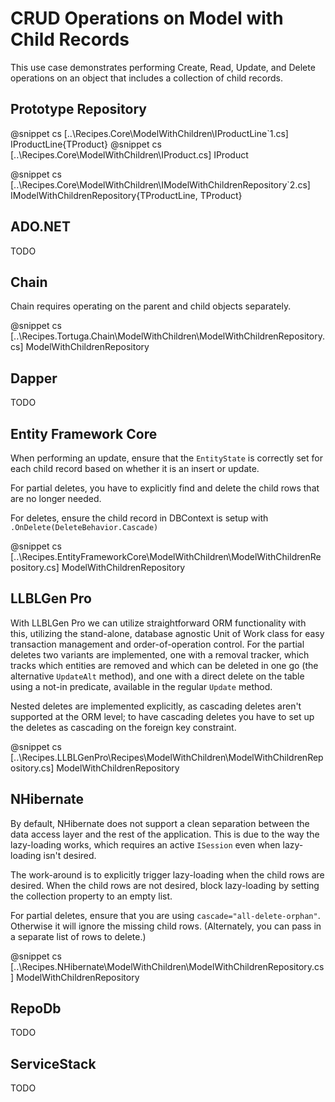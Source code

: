 ﻿# CRUD Operations on Model with Child Records

This use case demonstrates performing Create, Read, Update, and Delete operations on an object that includes a collection of child records.

## Prototype Repository

@snippet cs [..\Recipes.Core\ModelWithChildren\IProductLine`1.cs] IProductLine{TProduct}
@snippet cs [..\Recipes.Core\ModelWithChildren\IProduct.cs] IProduct

@snippet cs [..\Recipes.Core\ModelWithChildren\IModelWithChildrenRepository`2.cs] IModelWithChildrenRepository{TProductLine, TProduct}



## ADO.NET

TODO

## Chain

Chain requires operating on the parent and child objects separately.

@snippet cs [..\Recipes.Tortuga.Chain\ModelWithChildren\ModelWithChildrenRepository.cs] ModelWithChildrenRepository

## Dapper

TODO

## Entity Framework Core

When performing an update, ensure that the `EntityState` is correctly set for each child record based on whether it is an insert or update.

For partial deletes, you have to explicitly find and delete the child rows that are no longer needed.

For deletes, ensure the child record in DBContext is setup with `.OnDelete(DeleteBehavior.Cascade)`

@snippet cs [..\Recipes.EntityFrameworkCore\ModelWithChildren\ModelWithChildrenRepository.cs] ModelWithChildrenRepository

## LLBLGen Pro

With LLBLGen Pro we can utilize straightforward ORM functionality with this, utilizing the stand-alone, database agnostic Unit of Work
class for easy transaction management and order-of-operation control. For the partial deletes two variants are implemented, one
with a removal tracker, which tracks which entities are removed and which can be deleted in one go (the alternative `UpdateAlt` method), 
and one with a direct delete on the table using a not-in predicate, available in the regular `Update` method. 

Nested deletes are implemented explicitly, as cascading deletes aren't supported at the ORM level; to have cascading deletes you 
have to set up the deletes as cascading on the foreign key constraint. 

@snippet cs [..\Recipes.LLBLGenPro\Recipes\ModelWithChildren\ModelWithChildrenRepository.cs] ModelWithChildrenRepository

## NHibernate

By default, NHibernate does not support a clean separation between the data access layer and the rest of the application. This is due to the way the lazy-loading works, which requires an active `ISession` even when lazy-loading isn't desired.

The work-around is to explicitly trigger lazy-loading when the child rows are desired. When the child rows are not desired, block lazy-loading by setting the collection property to an empty list.

For partial deletes, ensure that you are using `cascade="all-delete-orphan"`. Otherwise it will ignore the missing child rows. (Alternately, you can pass in a separate list of rows to delete.)

@snippet cs [..\Recipes.NHibernate\ModelWithChildren\ModelWithChildrenRepository.cs] ModelWithChildrenRepository

## RepoDb

TODO

## ServiceStack

TODO
